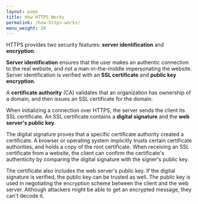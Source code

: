 ```yaml
---
layout: page
title: How HTTPS Works
permalink: /how-https-works/
menu_weight: 20
---
```


HTTPS provides two security features: **server identification** and **encryption**.

**Server identification** ensures that the user makes an authentic connection to the real website, and not a man-in-the-middle impersonating the website. Server identification is verified with an **SSL certificate** and **public key encryption**.

A **certificate authority** (CA) validates that an organization has ownership of a domain, and then issues an SSL certificate for the domain.

When initializing a connection over HTTPS, the server sends the client its SSL certificate. An SSL certificate contains a **digital signature** and the **web server's public key**.

The digital signature proves that a specific certificate authority created a certificate. A browser or operating system implicitly trusts certain certificate authorities, and holds a copy of the root certificate. When receiving an SSL certificate from a website, the client can confirm the certificate's authenticity by comparing the digital signature with the signer's public key.

The certificate also includes the web server's public key. If the digital signature is verified, the public key can be trusted as well. The public key is used in negotiating the encryption scheme between the client and the web server. Although attackers might be able to get an encrypted message, they can't decode it.